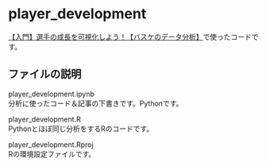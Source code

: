 # player_development
[【入門】選手の成長を可視化しよう！【バスケのデータ分析】](https://rnsr0371.boy.jp/2021/08/11/player_development/)で使ったコードです。  
  
## ファイルの説明
player_development.ipynb  
分析に使ったコード＆記事の下書きです。Pythonです。  

player_development.R  
Pythonとほぼ同じ分析をするRのコードです。  

player_development.Rproj  
Rの環境設定ファイルです。
